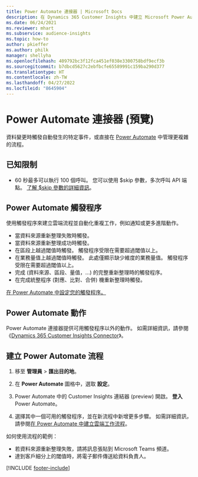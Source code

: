 ```yaml
---
title: Power Automate 連接器 | Microsoft Docs
description: 在 Dynamics 365 Customer Insights 中建立 Microsoft Power Automate 的流程。
ms.date: 06/24/2021
ms.reviewer: mhart
ms.subservice: audience-insights
ms.topic: how-to
author: pkieffer
ms.author: philk
manager: shellyha
ms.openlocfilehash: 409792bc3f12fca451ef038e3300758bdf9ecf3b
ms.sourcegitcommit: b7dbcd5627c2ebfbcfe65589991c159ba290d377
ms.translationtype: HT
ms.contentlocale: zh-TW
ms.lasthandoff: 04/27/2022
ms.locfileid: "8645904"
---
```

# <a name="power-automate-connector-preview"></a>Power Automate 連接器 (預覽)

資料變更時觸發自動發生的特定事件，或直接在 [Power Automate](https://flow.microsoft.com/) 中管理更複雜的流程。

## <a name="known-limitations"></a>已知限制

- 60 秒最多可以執行 100 個呼叫。 您可以使用 $skip 參數，多次呼叫 API 端點。 [了解 $skip 參數的詳細資訊](/connectors/customerinsights/#get-items-from-an-entity)。

## <a name="power-automate-triggers"></a>Power Automate 觸發程序

使用觸發程序來建立雲端流程並自動化重複工作，例如通知或更多進階動作。 

- 當資料來源重新整理失敗時觸發。 
- 當資料來源重新整理成功時觸發。
- 在區段上越過閾值時觸發。 觸發程序受限在需要超過閾值以上。
- 在業務量值上越過閾值時觸發。 此處僅顯示缺少維度的業務量值。 觸發程序受限在需要超過閾值以上。
- 完成 (資料來源、區段、量值，...) 的完整重新整理時的觸發程序。
- 在完成統整程序 (對應、比對、合併) 機重新整理時觸發。

[在 Power Automate 中設定您的觸發程序。](https://flow.microsoft.com/connectors/shared_customerinsights/dynamics-365-customer-insights-connector/)

## <a name="power-automate-actions"></a>Power Automate 動作

Power Automate 連接器提供可用觸發程序以外的動作。 如需詳細資訊，請參閱《[Dynamics 365 Customer Insights Connector](/connectors/customerinsights/)》。

## <a name="create-a-power-automate-flow"></a>建立 Power Automate 流程

1. 移至 **管理員** > **匯出目的地**。

1. 在 **Power Automate** 圖格中，選取 **設定**。

1. Power Automate 中的 Customer Insights 連結器 (preview) 開啟。 **登入** Power Automate。

1. 選擇其中一個可用的觸發程序，並在新流程中新增更多步驟。 如需詳細資訊，請參閱[在 Power Automate 中建立雲端工作流程](/power-automate/get-started-logic-flow)。

如何使用流程的範例： 
- 若資料來源重新整理失敗，請將訊息張貼到 Microsoft Teams 頻道。 
- 達到客戶細分上的閾值時，將電子郵件傳送給資料負責人。



[!INCLUDE [footer-include](includes/footer-banner.md)]
